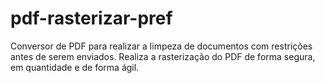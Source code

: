 # pdf-rasterizar-pref

Conversor de PDF para realizar a limpeza de documentos com restrições antes de serem enviados. Realiza a rasterização do PDF de forma segura, em quantidade e de forma ágil.
